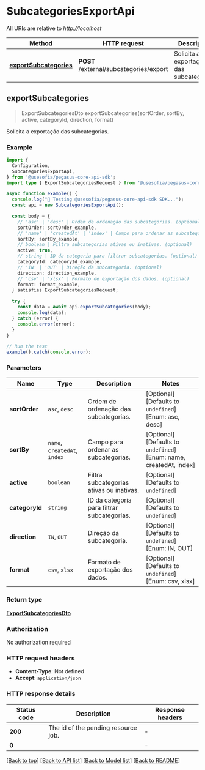 # SubcategoriesExportApi

All URIs are relative to *http://localhost*

| Method | HTTP request | Description |
|------------- | ------------- | -------------|
| [**exportSubcategories**](SubcategoriesExportApi.md#exportsubcategories) | **POST** /external/subcategories/export | Solicita a exportação das subcategorias. |



## exportSubcategories

> ExportSubcategoriesDto exportSubcategories(sortOrder, sortBy, active, categoryId, direction, format)

Solicita a exportação das subcategorias.

### Example

```ts
import {
  Configuration,
  SubcategoriesExportApi,
} from '@usesofia/pegasus-core-api-sdk';
import type { ExportSubcategoriesRequest } from '@usesofia/pegasus-core-api-sdk';

async function example() {
  console.log("🚀 Testing @usesofia/pegasus-core-api-sdk SDK...");
  const api = new SubcategoriesExportApi();

  const body = {
    // 'asc' | 'desc' | Ordem de ordenação das subcategorias. (optional)
    sortOrder: sortOrder_example,
    // 'name' | 'createdAt' | 'index' | Campo para ordenar as subcategorias. (optional)
    sortBy: sortBy_example,
    // boolean | Filtra subcategorias ativas ou inativas. (optional)
    active: true,
    // string | ID da categoria para filtrar subcategorias. (optional)
    categoryId: categoryId_example,
    // 'IN' | 'OUT' | Direção da subcategoria. (optional)
    direction: direction_example,
    // 'csv' | 'xlsx' | Formato de exportação dos dados. (optional)
    format: format_example,
  } satisfies ExportSubcategoriesRequest;

  try {
    const data = await api.exportSubcategories(body);
    console.log(data);
  } catch (error) {
    console.error(error);
  }
}

// Run the test
example().catch(console.error);
```

### Parameters


| Name | Type | Description  | Notes |
|------------- | ------------- | ------------- | -------------|
| **sortOrder** | `asc`, `desc` | Ordem de ordenação das subcategorias. | [Optional] [Defaults to `undefined`] [Enum: asc, desc] |
| **sortBy** | `name`, `createdAt`, `index` | Campo para ordenar as subcategorias. | [Optional] [Defaults to `undefined`] [Enum: name, createdAt, index] |
| **active** | `boolean` | Filtra subcategorias ativas ou inativas. | [Optional] [Defaults to `undefined`] |
| **categoryId** | `string` | ID da categoria para filtrar subcategorias. | [Optional] [Defaults to `undefined`] |
| **direction** | `IN`, `OUT` | Direção da subcategoria. | [Optional] [Defaults to `undefined`] [Enum: IN, OUT] |
| **format** | `csv`, `xlsx` | Formato de exportação dos dados. | [Optional] [Defaults to `undefined`] [Enum: csv, xlsx] |

### Return type

[**ExportSubcategoriesDto**](ExportSubcategoriesDto.md)

### Authorization

No authorization required

### HTTP request headers

- **Content-Type**: Not defined
- **Accept**: `application/json`


### HTTP response details
| Status code | Description | Response headers |
|-------------|-------------|------------------|
| **200** | The id of the pending resource job. |  -  |
| **0** |  |  -  |

[[Back to top]](#) [[Back to API list]](../README.md#api-endpoints) [[Back to Model list]](../README.md#models) [[Back to README]](../README.md)

